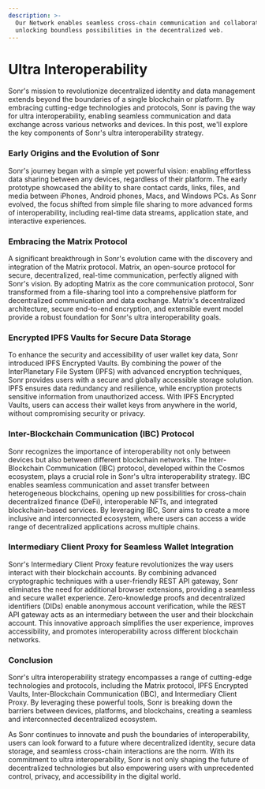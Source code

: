 ```yaml
---
description: >-
  Our Network enables seamless cross-chain communication and collaboration,
  unlocking boundless possibilities in the decentralized web.
---
```


# Ultra Interoperability

Sonr's mission to revolutionize decentralized identity and data management extends beyond the boundaries of a single blockchain or platform. By embracing cutting-edge technologies and protocols, Sonr is paving the way for ultra interoperability, enabling seamless communication and data exchange across various networks and devices. In this post, we'll explore the key components of Sonr's ultra interoperability strategy.

### Early Origins and the Evolution of Sonr

Sonr's journey began with a simple yet powerful vision: enabling effortless data sharing between any devices, regardless of their platform. The early prototype showcased the ability to share contact cards, links, files, and media between iPhones, Android phones, Macs, and Windows PCs. As Sonr evolved, the focus shifted from simple file sharing to more advanced forms of interoperability, including real-time data streams, application state, and interactive experiences.

### Embracing the Matrix Protocol

A significant breakthrough in Sonr's evolution came with the discovery and integration of the Matrix protocol. Matrix, an open-source protocol for secure, decentralized, real-time communication, perfectly aligned with Sonr's vision. By adopting Matrix as the core communication protocol, Sonr transformed from a file-sharing tool into a comprehensive platform for decentralized communication and data exchange. Matrix's decentralized architecture, secure end-to-end encryption, and extensible event model provide a robust foundation for Sonr's ultra interoperability goals.

### Encrypted IPFS Vaults for Secure Data Storage

To enhance the security and accessibility of user wallet key data, Sonr introduced IPFS Encrypted Vaults. By combining the power of the InterPlanetary File System (IPFS) with advanced encryption techniques, Sonr provides users with a secure and globally accessible storage solution. IPFS ensures data redundancy and resilience, while encryption protects sensitive information from unauthorized access. With IPFS Encrypted Vaults, users can access their wallet keys from anywhere in the world, without compromising security or privacy.

### Inter-Blockchain Communication (IBC) Protocol

Sonr recognizes the importance of interoperability not only between devices but also between different blockchain networks. The Inter-Blockchain Communication (IBC) protocol, developed within the Cosmos ecosystem, plays a crucial role in Sonr's ultra interoperability strategy. IBC enables seamless communication and asset transfer between heterogeneous blockchains, opening up new possibilities for cross-chain decentralized finance (DeFi), interoperable NFTs, and integrated blockchain-based services. By leveraging IBC, Sonr aims to create a more inclusive and interconnected ecosystem, where users can access a wide range of decentralized applications across multiple chains.

### Intermediary Client Proxy for Seamless Wallet Integration

Sonr's Intermediary Client Proxy feature revolutionizes the way users interact with their blockchain accounts. By combining advanced cryptographic techniques with a user-friendly REST API gateway, Sonr eliminates the need for additional browser extensions, providing a seamless and secure wallet experience. Zero-knowledge proofs and decentralized identifiers (DIDs) enable anonymous account verification, while the REST API gateway acts as an intermediary between the user and their blockchain account. This innovative approach simplifies the user experience, improves accessibility, and promotes interoperability across different blockchain networks.

### Conclusion

Sonr's ultra interoperability strategy encompasses a range of cutting-edge technologies and protocols, including the Matrix protocol, IPFS Encrypted Vaults, Inter-Blockchain Communication (IBC), and Intermediary Client Proxy. By leveraging these powerful tools, Sonr is breaking down the barriers between devices, platforms, and blockchains, creating a seamless and interconnected decentralized ecosystem.

As Sonr continues to innovate and push the boundaries of interoperability, users can look forward to a future where decentralized identity, secure data storage, and seamless cross-chain interactions are the norm. With its commitment to ultra interoperability, Sonr is not only shaping the future of decentralized technologies but also empowering users with unprecedented control, privacy, and accessibility in the digital world.
